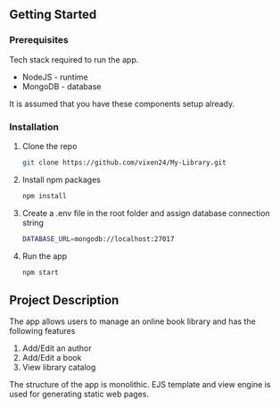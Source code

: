 <!-- GETTING STARTED -->
## Getting Started

### Prerequisites

Tech stack required to run the app.
* NodeJS - runtime 
* MongoDB - database

It is assumed that you have these components setup already.

### Installation

1. Clone the repo
   ```sh
   git clone https://github.com/vixen24/My-Library.git
   ```
2. Install npm packages
   ```sh
   npm install
   ```
3. Create a .env file in the root folder and assign database connection string
   ```sh
   DATABASE_URL=mongodb://localhost:27017
   ```
4. Run the app
   ```sh
   npm start
   ```

## Project Description
The app allows users to manage an online book library and has the following features
1.  Add/Edit an author
3.  Add/Edit a book 
5.  View library catalog

The structure of the app is monolithic. EJS template and view engine is used for generating static web pages. 

